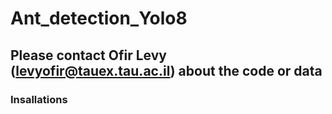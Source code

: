 # Ant_detection_Yolo8

## Please contact Ofir Levy ([levyofir@tauex.tau.ac.il]()) about the code or data

### Insallations

